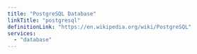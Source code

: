 ```yaml
---
title: "PostgreSQL Database"
linkTitle: "postgresql"
definitionLink: "https://en.wikipedia.org/wiki/PostgreSQL"
services:
  - "database"
---
```

